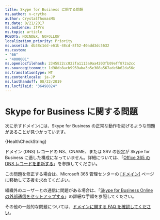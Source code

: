 ```yaml
---
title: Skype for Business に関する問題
ms.author: v-crytho
author: CrystalThomasMS
ms.date: 8/21/2017
ms.audience: ITPro
ms.topic: article
ROBOTS: NOINDEX, NOFOLLOW
localization_priority: Priority
ms.assetid: db38c1dd-e61b-48cd-8f52-40add3dc5632
ms.custom:
- "66"
- "4000001"
ms.openlocfilehash: 2345822cc022fa1113a9aa4203fb09eff872a2cc
ms.sourcegitcommit: 1d98db8acb9959aba3b5e308a567ade6b62da56c
ms.translationtype: HT
ms.contentlocale: ja-JP
ms.lasthandoff: 08/22/2019
ms.locfileid: "36498024"
---
```

# <a name="issue-with-skype-for-business"></a>Skype for Business に関する問題

次に示すドメインには、Skype for Business の正常な動作を妨げるような問題があることが見つかっています。
  
{HealthCheckString}
  
ドメイン (DNS) レコードの NS、CNAME、または SRV の設定が Skype for Business に適した構成になっていません。詳細については、「[Office 365 の DNS レコードを更新する](https://support.office.com/article/Create-DNS-records-for-Office-365-when-you-manage-your-DNS-records-B0F3FDCA-8A80-4E8E-9EF3-61E8A2A9AB23.aspx)」を参照してください。
  
この問題を修正する場合は、Microsoft 365 管理センターの [[ドメイン]](https://admin.microsoft.com/adminportal/home#/Domains) ページに移動して支援を求めてください。
  
組織外のユーザーとの通信に問題がある場合は、「[Skype for Business Online の外部通信をセットアップする](https://support.microsoft.com/help/10041/set-up-skype-for-business-online-external-communications.aspx)」の詳細な手順を参照してください。
  
その他の一般的な問題については、[ドメインに関する FAQ を確認してください](https://support.office.com/article/7b7b075d-79f9-4e37-8a9e-fb60c1d95166.aspx)。
  